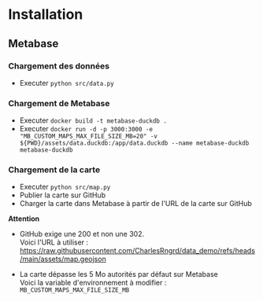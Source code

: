 # Installation

## Metabase

### Chargement des données

- Executer `python src/data.py`

### Chargement de Metabase

- Executer `docker build -t metabase-duckdb .`
- Executer `docker run -d -p 3000:3000 -e "MB_CUSTOM_MAPS_MAX_FILE_SIZE_MB=20" -v ${PWD}/assets/data.duckdb:/app/data.duckdb --name metabase-duckdb metabase-duckdb`

### Chargement de la carte

- Executer `python src/map.py`
- Publier la carte sur GitHub
- Charger la carte dans Metabase à partir de l'URL de la carte sur GitHub

**Attention**

- GitHub exige une 200 et non une 302.<br>
Voici l'URL à utiliser : https://raw.githubusercontent.com/CharlesRngrd/data_demo/refs/heads/main/assets/map.geojson

- La carte dépasse les 5 Mo autorités par défaut sur Metabase<br>
Voici la variable d'environnement à modifier : `MB_CUSTOM_MAPS_MAX_FILE_SIZE_MB`
